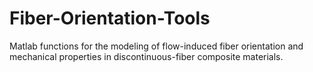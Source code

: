 # Fiber-Orientation-Tools
Matlab functions for the modeling of flow-induced fiber orientation and mechanical properties in discontinuous-fiber composite materials.
